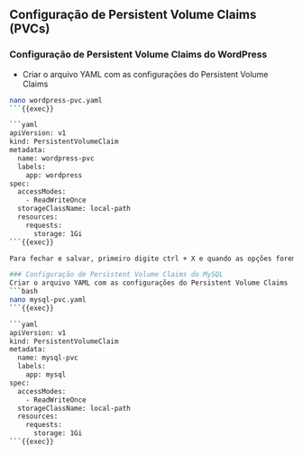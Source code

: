 ## Configuração de Persistent Volume Claims (PVCs)
### Configuração de Persistent Volume Claims do WordPress
* Criar o arquivo YAML com as configurações do Persistent Volume Claims

```bash
nano wordpress-pvc.yaml
```{{exec}}

```yaml
apiVersion: v1
kind: PersistentVolumeClaim
metadata:
  name: wordpress-pvc
  labels:
    app: wordpress
spec:
  accessModes:
    - ReadWriteOnce
  storageClassName: local-path
  resources:
    requests:
      storage: 1Gi
```{{exec}}

Para fechar e salvar, primeiro digite ctrl + X e quando as opções forem exibidas na parte inferior do editor Nano, digite Y e Enter.

### Configuração de Persistent Volume Claims do MySQL
Criar o arquivo YAML com as configurações do Persistent Volume Claims
```bash
nano mysql-pvc.yaml
```{{exec}}

```yaml
apiVersion: v1
kind: PersistentVolumeClaim
metadata:
  name: mysql-pvc
  labels:
    app: mysql
spec:
  accessModes:
    - ReadWriteOnce
  storageClassName: local-path
  resources:
    requests:
      storage: 1Gi
```{{exec}}

